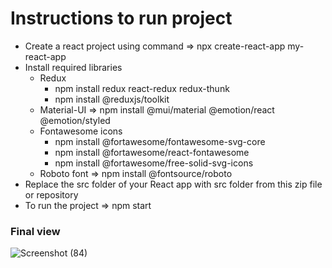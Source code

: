 # Instructions to run project #
- Create a react project using command => npx create-react-app my-react-app
- Install required libraries
  - Redux
    - npm install redux react-redux redux-thunk
    - npm install @reduxjs/toolkit
  - Material-UI => npm install @mui/material @emotion/react @emotion/styled
  - Fontawesome icons
    - npm install @fortawesome/fontawesome-svg-core
    - npm install @fortawesome/react-fontawesome
    - npm install @fortawesome/free-solid-svg-icons
  - Roboto font => npm install @fontsource/roboto
- Replace the src folder of your React app with src folder from this zip file or repository
- To run the project => npm start

### Final view ##

![Screenshot (84)](https://github.com/Popuri-Sowmya/Job-search/assets/166593956/41c1ba48-e519-4a25-8c93-8960686dc657)
